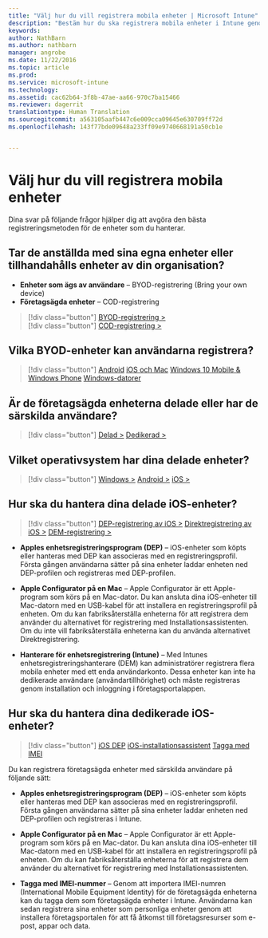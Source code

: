 ```yaml
---
title: "Välj hur du vill registrera mobila enheter | Microsoft Intune"
description: "Bestäm hur du ska registrera mobila enheter i Intune genom att besvara några enkla frågor"
keywords: 
author: NathBarn
ms.author: nathbarn
manager: angrobe
ms.date: 11/22/2016
ms.topic: article
ms.prod: 
ms.service: microsoft-intune
ms.technology: 
ms.assetid: cac62b64-3f8b-47ae-aa66-970c7ba15466
ms.reviewer: dagerrit
translationtype: Human Translation
ms.sourcegitcommit: a563105aafb447c6e009cca09645e630709ff72d
ms.openlocfilehash: 143f77bde09648a233ff09e9740668191a50cb1e


---
```


# <a name="choose-how-to-enroll-mobile-devices"></a>Välj hur du vill registrera mobila enheter

Dina svar på följande frågor hjälper dig att avgöra den bästa registreringsmetoden för de enheter som du hanterar.

## <a name="do-employees-bring-their-own-devices-or-are-devices-provided-by-your-organization"></a>**Tar de anställda med sina egna enheter eller tillhandahålls enheter av din organisation?**

  - **Enheter som ägs av användare** – BYOD-registrering (Bring your own device)
  - **Företagsägda enheter** – COD-registrering

> [!div class="button"]
[BYOD-registrering >](#what-byod-devices-can-your-users-enroll)   
> [!div class="button"]
[COD-registrering >](#are-your-company-owned-devices-shared-or-do-they-have-dedicated-users)

## <a name="what-byod-devices-can-your-users-enroll"></a>**Vilka BYOD-enheter kan användarna registrera?**

> [!div class="button"]
[Android](/intune/deploy-use/set-up-android-management-with-microsoft-intune) [iOS och Mac](/intune/deploy-use/set-up-ios-and-mac-management-with-microsoft-intune) [Windows 10 Mobile & Windows Phone](/intune/deploy-use/set-up-windows-phone-management-with-microsoft-intune) [Windows-datorer](/intune/deploy-use/set-up-windows-device-management-with-microsoft-intune)

## <a name="are-your-company-owned-devices-shared-or-do-they-have-dedicated-users"></a>**Är de företagsägda enheterna delade eller har de särskilda användare?**

> [!div class="button"]
[Delad >](#what-operating-system-are-your-shared-devices-running)   [Dedikerad >](#how-will-you-manage-dedicated-ios-devices)


## <a name="what-operating-system-are-your-shared-devices-running"></a>**Vilket operativsystem har dina delade enheter?**

> [!div class="button"]
[Windows >](/intune/deploy-use/enroll-corporate-owned-devices-with-the-device-enrollment-manager-in-microsoft-intune) [Android >](/intune/deploy-use/enroll-corporate-owned-devices-with-the-device-enrollment-manager-in-microsoft-intune) [iOS >](#how-will-you-manage-shared-ios-devices)

## <a name="how-will-you-manage-shared-ios-devices"></a>**Hur ska du hantera dina delade iOS-enheter?**

> [!div class="button"]
[DEP-registrering av iOS >](/intune/deploy-use/ios-device-enrollment-program-in-microsoft-intune) [Direktregistrering av iOS >](/intune/deploy-use/ios-direct-enrollment-in-microsoft-intune)  [DEM-registrering >](/intune/deploy-use/enroll-corporate-owned-devices-with-the-device-enrollment-manager-in-microsoft-intune)

  - **Apples enhetsregistreringsprogram (DEP)** – iOS-enheter som köpts eller hanteras med DEP kan associeras med en registreringsprofil. Första gången användarna sätter på sina enheter laddar enheten ned DEP-profilen och registreras med DEP-profilen.

  - **Apple Configurator på en Mac** – Apple Configurator är ett Apple-program som körs på en Mac-dator. Du kan ansluta dina iOS-enheter till Mac-datorn med en USB-kabel för att installera en registreringsprofil på enheten. Om du kan fabriksåterställa enheterna för att registrera dem använder du alternativet för registrering med Installationsassistenten. Om du inte vill fabriksåterställa enheterna kan du använda alternativet Direktregistrering.

  - **Hanterare för enhetsregistrering (Intune)** – Med Intunes enhetsregistreringshanterare (DEM) kan administratörer registrera flera mobila enheter med ett enda användarkonto. Dessa enheter kan inte ha dedikerade användare (användartillhörighet) och måste registreras genom installation och inloggning i företagsportalappen.

## <a name="how-will-you-manage-dedicated-ios-devices"></a>**Hur ska du hantera dina dedikerade iOS-enheter?**

> [!div class="button"]
[iOS DEP](/intune/deploy-use/ios-device-enrollment-program-in-microsoft-intune)   [iOS-installationsassistent](/intune/deploy-use/ios-setup-assistant-enrollment-in-microsoft-intune) [Tagga med IMEI](/intune/deploy-use/specify-corporate-owned-devices-with-international-mobile-equipment-identity-imei-numbers)

  Du kan registrera företagsägda enheter med särskilda användare på följande sätt:

  - **Apples enhetsregistreringsprogram (DEP)** – iOS-enheter som köpts eller hanteras med DEP kan associeras med en registreringsprofil. Första gången användarna sätter på sina enheter laddar enheten ned DEP-profilen och registreras i Intune.

  - **Apple Configurator på en Mac** – Apple Configurator är ett Apple-program som körs på en Mac-dator. Du kan ansluta dina iOS-enheter till Mac-datorn med en USB-kabel för att installera en registreringsprofil på enheten. Om du kan fabriksåterställa enheterna för att registrera dem använder du alternativet för registrering med Installationsassistenten.

  - **Tagga med IMEI-nummer** – Genom att importera IMEI-numren (International Mobile Equipment Identity) för de företagsägda enheterna kan du tagga dem som företagsägda enheter i Intune. Användarna kan sedan registrera sina enheter som personliga enheter genom att installera företagsportalen för att få åtkomst till företagsresurser som e-post, appar och data.



<!--HONumber=Nov16_HO4-->


